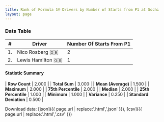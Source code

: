 ```yaml
---
title: Rank of Formula 1® Drivers by Number of Starts from P1 at Sochi International Street Circuit
layout: page
---
```


<canvas id="chart" width="400" height="180"></canvas>
<script>
var data = {
    "datasets": [
        {
            "backgroundColor": [
                "#f3a935",
                "#f3a935"
            ],
            "borderColor": [
                "#f68639",
                "#f68639"
            ],
            "borderWidth": 1,
            "data": [
                2.0,
                1.0
            ],
            "label": "Number Of Starts From P1"
        }
    ],
    "labels": [
        "Nico Rosberg",
        "Lewis Hamilton"
    ]
};
var options = {
  legend: {
    display: false
  },
  scales: {
    xAxes: [{
      ticks: {
        beginAtZero: true,
        maxRotation: 180,
        display: window.innerWidth > 800
      }
    }],
    yAxes: [{
      ticks: {
        beginAtZero: true
      }
    }]
  },
  onResize: function(chart, size) {
    chart.options.scales.xAxes[0].ticks.display = size.width > 800;
  }
};
var chart = new Chart("chart", {
    data: data,
    type: 'bar',
    options: options
});
</script>



### Data Table

| # | Driver | Number Of Starts From P1 |
|--|--|--|
| 1. | Nico Rosberg 🇩🇪 | 2 |
| 2. | Lewis Hamilton 🇬🇧 | 1 |

#### Statistic Summary

| **Row Count** | 2.000 |
| **Total Sum** | 3.000 |
| **Mean (Average)** | 1.500 |
| **Maximum** | 2.000 |
| **75th Percentile** | 2.000 |
| **Median** | 2.000 |
| **25th Percentile** | 1.000 |
| **Minimum** | 1.000 |
| **Variance** | 0.250 |
| **Standard Deviation** | 0.500 |

Download data: [json]({{ page.url | replace:'.html','.json' }}), [csv]({{ page.url | replace:'.html','.csv' }})
